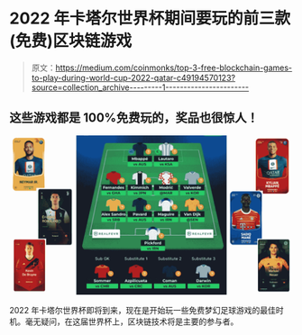 # 2022 年卡塔尔世界杯期间要玩的前三款(免费)区块链游戏

> 原文：<https://medium.com/coinmonks/top-3-free-blockchain-games-to-play-during-world-cup-2022-qatar-c49194570123?source=collection_archive---------1----------------------->

## 这些游戏都是 100%免费玩的，奖品也很惊人！

![](img/c0fdf25197569091b646f2ee14ebec4a.png)

2022 年卡塔尔世界杯即将到来，现在是开始玩一些免费梦幻足球游戏的最佳时机。毫无疑问，在这届世界杯上，区块链技术将是主要的参与者。
